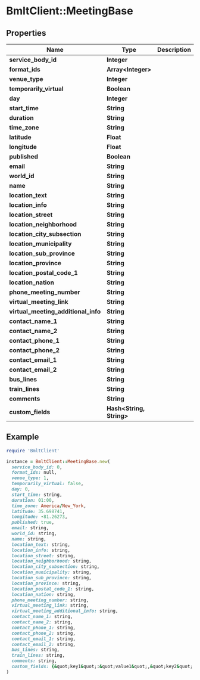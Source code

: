 # BmltClient::MeetingBase

## Properties

| Name | Type | Description | Notes |
| ---- | ---- | ----------- | ----- |
| **service_body_id** | **Integer** |  | [optional] |
| **format_ids** | **Array&lt;Integer&gt;** |  | [optional] |
| **venue_type** | **Integer** |  | [optional] |
| **temporarily_virtual** | **Boolean** |  | [optional] |
| **day** | **Integer** |  | [optional] |
| **start_time** | **String** |  | [optional] |
| **duration** | **String** |  | [optional] |
| **time_zone** | **String** |  | [optional] |
| **latitude** | **Float** |  | [optional] |
| **longitude** | **Float** |  | [optional] |
| **published** | **Boolean** |  | [optional] |
| **email** | **String** |  | [optional] |
| **world_id** | **String** |  | [optional] |
| **name** | **String** |  | [optional] |
| **location_text** | **String** |  | [optional] |
| **location_info** | **String** |  | [optional] |
| **location_street** | **String** |  | [optional] |
| **location_neighborhood** | **String** |  | [optional] |
| **location_city_subsection** | **String** |  | [optional] |
| **location_municipality** | **String** |  | [optional] |
| **location_sub_province** | **String** |  | [optional] |
| **location_province** | **String** |  | [optional] |
| **location_postal_code_1** | **String** |  | [optional] |
| **location_nation** | **String** |  | [optional] |
| **phone_meeting_number** | **String** |  | [optional] |
| **virtual_meeting_link** | **String** |  | [optional] |
| **virtual_meeting_additional_info** | **String** |  | [optional] |
| **contact_name_1** | **String** |  | [optional] |
| **contact_name_2** | **String** |  | [optional] |
| **contact_phone_1** | **String** |  | [optional] |
| **contact_phone_2** | **String** |  | [optional] |
| **contact_email_1** | **String** |  | [optional] |
| **contact_email_2** | **String** |  | [optional] |
| **bus_lines** | **String** |  | [optional] |
| **train_lines** | **String** |  | [optional] |
| **comments** | **String** |  | [optional] |
| **custom_fields** | **Hash&lt;String, String&gt;** |  | [optional] |

## Example

```ruby
require 'BmltClient'

instance = BmltClient::MeetingBase.new(
  service_body_id: 0,
  format_ids: null,
  venue_type: 1,
  temporarily_virtual: false,
  day: 0,
  start_time: string,
  duration: 01:00,
  time_zone: America/New_York,
  latitude: 35.698741,
  longitude: -81.26273,
  published: true,
  email: string,
  world_id: string,
  name: string,
  location_text: string,
  location_info: string,
  location_street: string,
  location_neighborhood: string,
  location_city_subsection: string,
  location_municipality: string,
  location_sub_province: string,
  location_province: string,
  location_postal_code_1: string,
  location_nation: string,
  phone_meeting_number: string,
  virtual_meeting_link: string,
  virtual_meeting_additional_info: string,
  contact_name_1: string,
  contact_name_2: string,
  contact_phone_1: string,
  contact_phone_2: string,
  contact_email_1: string,
  contact_email_2: string,
  bus_lines: string,
  train_lines: string,
  comments: string,
  custom_fields: {&quot;key1&quot;:&quot;value1&quot;,&quot;key2&quot;:&quot;value2&quot;}
)
```

